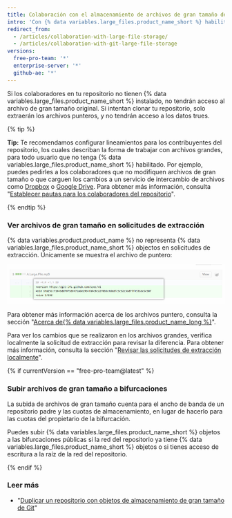 ```yaml
---
title: Colaboración con el almacenamiento de archivos de gran tamaño de Git
intro: 'Con {% data variables.large_files.product_name_short %} habilitado, podrás extraer, modificar y subir archivos de gran tamaño del mismo modo que lo harías con cualquier archivo que administre Git. Sin embargo, un usuario que no tiene {% data variables.large_files.product_name_short %} experimentará un flujo de trabajo diferente.'
redirect_from:
  - /articles/collaboration-with-large-file-storage/
  - /articles/collaboration-with-git-large-file-storage
versions:
  free-pro-team: '*'
  enterprise-server: '*'
  github-ae: '*'
---
```


Si los colaboradores en tu repositorio no tienen {% data variables.large_files.product_name_short %} instalado, no tendrán acceso al archivo de gran tamaño original. Si intentan clonar tu repositorio, solo extraerán los archivos punteros, y no tendrán acceso a los datos trues.

{% tip %}

**Tip:** Te recomendamos configurar lineamientos para los contribuyentes del repositorio, los cuales describan la forma de trabajar con archivos grandes, para todo usuario que no tenga {% data variables.large_files.product_name_short %} habilitado. Por ejemplo, puedes pedirles a los colaboradores que no modifiquen archivos de gran tamaño o que carguen los cambios a un servicio de intercambio de archivos como [Dropbox](http://www.dropbox.com/) o <a href="https://drive.google.com/" data-proofer-ignore>Google Drive</a>. Para obtener más información, consulta "[Establecer pautas para los colaboradores del repositorio](/communities/setting-up-your-project-for-healthy-contributions/setting-guidelines-for-repository-contributors)".

{% endtip %}

### Ver archivos de gran tamaño en solicitudes de extracción

{% data variables.product.product_name %} no representa {% data variables.large_files.product_name_short %} objectos en solicitudes de extracción. Únicamente se muestra el archivo de puntero:

![Ejemplo de PR para archivos de gran tamaño](/assets/images/help/large_files/large_files_pr.png)

Para obtener más información acerca de los archivos puntero, consulta la sección "[Acerca de{% data variables.large_files.product_name_long %}](/github/managing-large-files/about-git-large-file-storage#pointer-file-format)".

Para ver los cambios que se realizaron en los archivos grandes, verifica localmente la solicitud de extracción para revisar la diferencia. Para obtener más información, consulta la sección "[Revisar las solicitudes de extracción localmente](/github/collaborating-with-issues-and-pull-requests/checking-out-pull-requests-locally)".

{% if currentVersion == "free-pro-team@latest" %}

### Subir archivos de gran tamaño a bifurcaciones

La subida de archivos de gran tamaño cuenta para el ancho de banda de un repositorio padre y las cuotas de almacenamiento, en lugar de hacerlo para las cuotas del propietario de la bifurcación.

Puedes subir {% data variables.large_files.product_name_short %} objetos a las bifurcaciones públicas si la red del repositorio ya tiene {% data variables.large_files.product_name_short %} objetos o si tienes acceso de escritura a la raíz de la red del repositorio.

{% endif %}

### Leer más

- "[Duplicar un repositorio con objetos de almacenamiento de gran tamaño de Git](/articles/duplicating-a-repository/#mirroring-a-repository-that-contains-git-large-file-storage-objects)"
